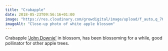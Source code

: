 ```yaml
---
title: "Crabapple"
date: 2018-05-23T09:56:16+01:00
image: "https://res.cloudinary.com/growdigital/image/upload/f_auto,q_70,w_736/v1544130070/crabapple-41314675045.jpg"
imageAlt: "Close-up photo of white apple blossom"
---
```


Crabapple [‘John Downie’](https://www.rhs.org.uk/Plants/45272/i-Malus-i-John-Downie-(C)/Details) in blossom, has been blossoming for a while, good pollinator for other apple trees.
